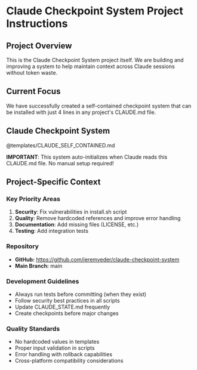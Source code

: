 # Claude Checkpoint System Project Instructions

## Project Overview
This is the Claude Checkpoint System project itself. We are building and improving a system to help maintain context across Claude sessions without token waste.

## Current Focus
We have successfully created a self-contained checkpoint system that can be installed with just 4 lines in any project's CLAUDE.md file.

## Claude Checkpoint System

@templates/CLAUDE_SELF_CONTAINED.md

**IMPORTANT**: This system auto-initializes when Claude reads this CLAUDE.md file. No manual setup required!

## Project-Specific Context

### Key Priority Areas
1. **Security**: Fix vulnerabilities in install.sh script
2. **Quality**: Remove hardcoded references and improve error handling
3. **Documentation**: Add missing files (LICENSE, etc.)
4. **Testing**: Add integration tests

### Repository
- **GitHub:** https://github.com/jeremyeder/claude-checkpoint-system
- **Main Branch:** main

### Development Guidelines
- Always run tests before committing (when they exist)
- Follow security best practices in all scripts
- Update CLAUDE_STATE.md frequently
- Create checkpoints before major changes

### Quality Standards
- No hardcoded values in templates
- Proper input validation in scripts
- Error handling with rollback capabilities
- Cross-platform compatibility considerations